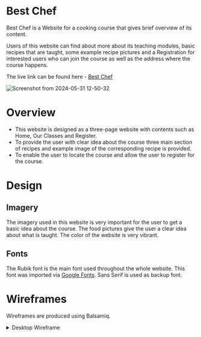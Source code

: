 # Best Chef
Best Chef is a Website for a cooking course that gives brief overview of its content.

Users of this website can find about more about its teaching modules, basic recipes that are taught, some example recipe pictures
and a Registration for interested users who can join the course as well as the address where the course happens.

The live link can be found here - [Best Chef](https://farhatamanna-portfolio1-bo6ikjoxddm.ws-eu114.gitpod.io/)

![Screenshot from 2024-05-31 12-50-32](https://github.com/farhatamannaislam/Portfolio1/assets/170868767/77e656d8-56c0-4b55-a062-25ef264e8974)

# Overview
* This website is designed as a three-page website with contents such as Home, Our Classes and Register.
* To provide the user with clear idea about the course three main section of recipes and example image of the corresponding recipe is provided.
* To enable the user to locate the course and allow the user to register for the course.


# Design

## Imagery
The imagery used in this website is very important for the user to get a basic idea about the course. The food pictures give the user a clear idea 
about what is taught. The color of the website is very vibrant.

## Fonts 
The Rubik font is the main font used throughout the whole website. This font was imported via [Google Fonts](https://fonts.google.com/). Sans Serif is used as backup font.

# Wireframes

Wireframes are produced using Balsamiq.

<details>
  <summary>Desktop Wireframe</summary>
![DesktopHome](https://github.com/farhatamannaislam/Portfolio1/assets/170868767/7e8e3cf2-2971-42c6-b019-d93cea316d1a)
![DesktopOurClass](https://github.com/farhatamannaislam/Portfolio1/assets/170868767/f7b7e180-74b1-48f0-b6bf-6685412a4e11)
![DesktopRegister](https://github.com/farhatamannaislam/Portfolio1/assets/170868767/a34f3aff-79c6-43b3-8a1b-5335f7820c6e)
</details>


